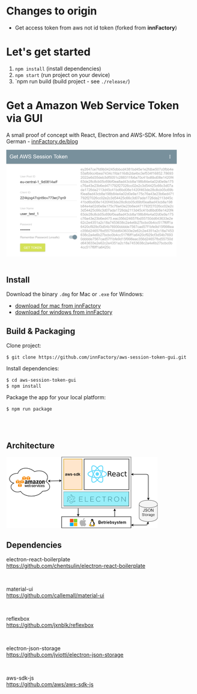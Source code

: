 # Changes to origin
- Get access token from aws not id token (forked from **innFactory**)

# Let's get started
1. `npm install` (install dependencies)
2. `npm start` (run project on your device)
3. `npm run build (build project - see ``./release/``)

# Get a Amazon Web Service Token via GUI
A small proof of concept with React, Electron and AWS-SDK. 
More Infos in German - [innFactory.de/blog](https://innfactory.de/blog/52-javascript-desktop-app-electron)

<img src="screenshot.PNG" width="90%">

<br />
<br />

## Install
Download the binary `.dmg` for Mac or `.exe` for Windows: 
* [download for mac from innFactory](https://innfactory.de/dl/aws-session-token-gui-1.0.0.dmg)
* [download for windows from innFactory](https://innfactory.de/dl/aws-session-token-guiSetup1.0.0.exe)

## Build & Packaging
Clone project:
```
$ git clone https://github.com/innFactory/aws-session-token-gui.git
```

Install dependencies:
```
$ cd aws-session-token-gui
$ npm install
```

Package the app for your local platform:
```
$ npm run package
```

<br />
<br />

## Architecture
<img src="architecture.png" width="80%">

## Dependencies

electron-react-boilerplate<br />
https://github.com/chentsulin/electron-react-boilerplate

<br />

material-ui<br />
https://github.com/callemall/material-ui

<br />

reflexbox<br />
https://github.com/jxnblk/reflexbox

<br />

electron-json-storage<br />
https://github.com/jviotti/electron-json-storage

<br />

aws-sdk-js<br />
https://github.com/aws/aws-sdk-js

